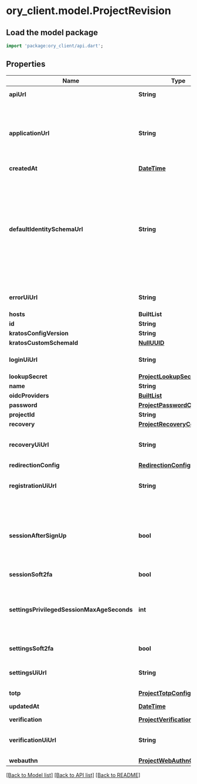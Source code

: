 # ory_client.model.ProjectRevision

## Load the model package
```dart
import 'package:ory_client/api.dart';
```

## Properties
Name | Type | Description | Notes
------------ | ------------- | ------------- | -------------
**apiUrl** | **String** | The Project API URL  The URL where the Project's APIs are available. | 
**applicationUrl** | **String** | Your Application URL  The URL where your application is available. Your users will be redirected to this URL when they successfully complete a login, logout, verification, recovery, or registration flow.  More fine-grained redirection patterns are available for the individual flows. | 
**createdAt** | [**DateTime**](DateTime.md) | The Project's Revision Creation Date | 
**defaultIdentitySchemaUrl** | **String** | Default Identity Schema URL  This represents your Ory Kratos Default Identity Schema. It is your identity's default schema. This allows setting custom fields such as \"address\", specifying whether you want to log in using email or a username, and more. For more information on this topic, please check out the identity documentation.  The value of this field can be either any \"https://\" URL - for example a file hosted at GitHub, or a `preset://`-prefixed string. Available profiles are:  profile://email profile://username | 
**errorUiUrl** | **String** | Self-Service Error UI URL  Sets the UI URL for the error UI. If left empty, this will use Ory's hosted pages. | [optional] 
**hosts** | **BuiltList<String>** |  | 
**id** | **String** |  | 
**kratosConfigVersion** | **String** | The Project's Kratos Config Version | [optional] 
**kratosCustomSchemaId** | [**NullUUID**](NullUUID.md) |  | [optional] 
**loginUiUrl** | **String** | Self-Service Login UI URL  Sets the UI URL for the login UI. If left empty, this will use Ory's hosted pages. | [optional] 
**lookupSecret** | [**ProjectLookupSecretConfig**](ProjectLookupSecretConfig.md) |  | [optional] 
**name** | **String** | The project's name. | 
**oidcProviders** | [**BuiltList<ProjectOidcConfig>**](ProjectOidcConfig.md) |  | [optional] 
**password** | [**ProjectPasswordConfig**](ProjectPasswordConfig.md) |  | [optional] 
**projectId** | **String** |  | 
**recovery** | [**ProjectRecoveryConfig**](ProjectRecoveryConfig.md) |  | [optional] 
**recoveryUiUrl** | **String** | Self-Service Login UI URL  Sets the UI URL for the recovery UI. If left empty, this will use Ory's hosted pages. | [optional] 
**redirectionConfig** | [**RedirectionConfig**](RedirectionConfig.md) |  | [optional] 
**registrationUiUrl** | **String** | Self-Service Login UI URL  Sets the UI URL for the registration UI. If left empty, this will use Ory's hosted pages. | [optional] 
**sessionAfterSignUp** | **bool** | Issue Session after Sign Up  If set to true, users will receive a session after they successfully signed up. Enabling this option allows account enumeration during registration flows. Read more: https://www.ory.sh/kratos/docs/self-service/flows/user-registration#successful-registration | 
**sessionSoft2fa** | **bool** | Enable Soft 2FA for Login Sessions | [optional] 
**settingsPrivilegedSessionMaxAgeSeconds** | **int** | Duration in Seconds of how long a Session is Privileged  Defines how long a session is considered privileged in seconds. If the session's authenticated_at is older than the value specified here, the user needs to re-authenticate to perform certain actions (e.g. password change). | [optional] 
**settingsSoft2fa** | **bool** | Enable Soft 2FA for Self-Service Settings Flows | [optional] 
**settingsUiUrl** | **String** | Self-Service Settings UI URL  Sets the UI URL for the settings UI. If left empty, this will use Ory's hosted pages. | [optional] 
**totp** | [**ProjectTotpConfig**](ProjectTotpConfig.md) |  | [optional] 
**updatedAt** | [**DateTime**](DateTime.md) | Last Time Project's Revision was Updated | 
**verification** | [**ProjectVerificationConfig**](ProjectVerificationConfig.md) |  | [optional] 
**verificationUiUrl** | **String** | Self-Service Login UI URL  Sets the UI URL for the verification UI. If left empty, this will use Ory's hosted pages. | [optional] 
**webauthn** | [**ProjectWebAuthnConfig**](ProjectWebAuthnConfig.md) |  | [optional] 

[[Back to Model list]](../README.md#documentation-for-models) [[Back to API list]](../README.md#documentation-for-api-endpoints) [[Back to README]](../README.md)


